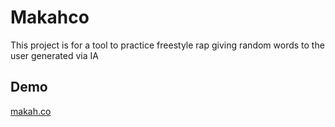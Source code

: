 # Makahco

This project is for a tool to practice freestyle rap giving random words to the user generated via IA

## Demo

[makah.co](https://makah.co/)
